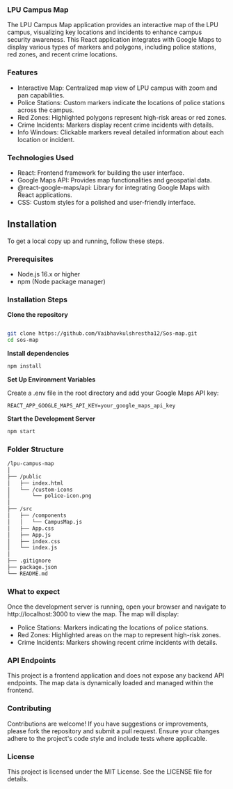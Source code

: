 
### LPU Campus Map

The LPU Campus Map application provides an interactive map of the LPU campus, visualizing key locations and incidents to enhance campus security awareness. This React application integrates with Google Maps to display various types of markers and polygons, including police stations, red zones, and recent crime locations.

### Features
- Interactive Map: Centralized map view of LPU campus with zoom and pan capabilities.
- Police Stations: Custom markers indicate the locations of police stations across the campus.
- Red Zones: Highlighted polygons represent high-risk areas or red zones.
- Crime Incidents: Markers display recent crime incidents with details.
- Info Windows: Clickable markers reveal detailed information about each location or incident.

### Technologies Used
- React: Frontend framework for building the user interface.
- Google Maps API: Provides map functionalities and geospatial data.
- @react-google-maps/api: Library for integrating Google Maps with React applications.
- CSS: Custom styles for a polished and user-friendly interface.


## Installation

To get a local copy up and running, follow these steps.

### Prerequisites

- Node.js 16.x or higher
- npm (Node package manager)

### Installation Steps
**Clone the repository**

```bash

git clone https://github.com/Vaibhavkulshrestha12/Sos-map.git
cd sos-map
```
**Install dependencies**

```bash
npm install
```
**Set Up Environment Variables**

Create a .env file in the root directory and add your Google Maps API key:

```.env
REACT_APP_GOOGLE_MAPS_API_KEY=your_google_maps_api_key
```
**Start the Development Server**

```bash
npm start
```

### Folder Structure
```bash
/lpu-campus-map
│
├── /public
│   ├── index.html
│   └── /custom-icons
│       └── police-icon.png
│
├── /src
│   ├── /components
│   │   └── CampusMap.js
│   ├── App.css
│   ├── App.js
│   ├── index.css
│   └── index.js
│
├── .gitignore
├── package.json
└── README.md
```

### What to expect

Once the development server is running, open your browser and navigate to http://localhost:3000 to view the map. The map will display:

- Police Stations: Markers indicating the locations of police stations.
- Red Zones: Highlighted areas on the map to represent high-risk zones.
- Crime Incidents: Markers showing recent crime incidents with details.

### API Endpoints

This project is a frontend application and does not expose any backend API endpoints. The map data is dynamically loaded and managed within the frontend.

### Contributing
Contributions are welcome! If you have suggestions or improvements, please fork the repository and submit a pull request. Ensure your changes adhere to the project's code style and include tests where applicable.

### License
This project is licensed under the MIT License. See the LICENSE file for details.

